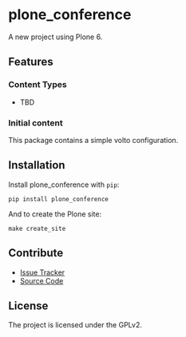 # plone_conference

A new project using Plone 6.

## Features

### Content Types

- TBD

### Initial content

This package contains a simple volto configuration.

Installation
------------

Install plone_conference with `pip`:

```shell
pip install plone_conference
```
And to create the Plone site:

```shell
make create_site
```

## Contribute

- [Issue Tracker](https://github.com/jmevissen/plone-conference/issues)
- [Source Code](https://github.com/jmevissen/plone-conference/)

## License

The project is licensed under the GPLv2.
